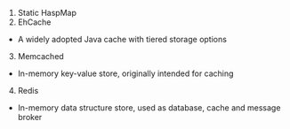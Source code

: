 1. Static HaspMap
2. EhCache
 - A widely adopted Java cache with tiered storage options
3. Memcached
 - In-memory key-value store, originally intended for caching
4. Redis
  - In-memory data structure store, used as database, cache and message broker 
